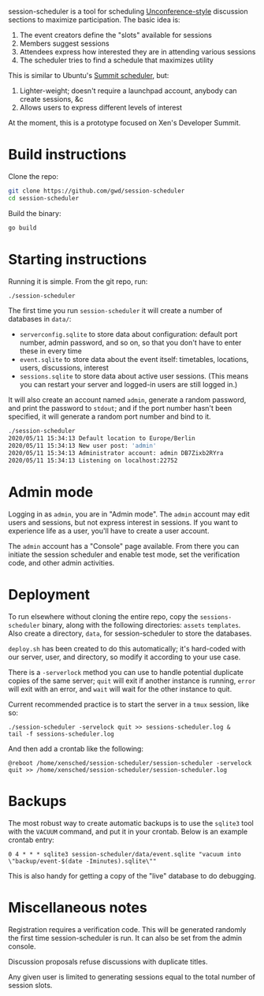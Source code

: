 session-scheduler is a tool for scheduling [Unconference-style](https://en.wikipedia.org/wiki/Unconference) discussion sections to maximize participation.  The basic idea is:

 1. The event creators define the "slots" available for sessions
 2. Members suggest sessions
 3. Attendees express how interested they are in attending various sessions
 4. The scheduler tries to find a schedule that maximizes utility

This is similar to Ubuntu's [Summit scheduler](https://launchpad.net/summit), but:

 1. Lighter-weight; doesn't require a launchpad account, anybody can create sessions, &c
 2. Allows users to express different levels of interest

At the moment, this is a prototype focused on Xen's Developer Summit.

# Build instructions

Clone the repo:

```bash
git clone https://github.com/gwd/session-scheduler
cd session-scheduler
```

Build the binary:

```bash
go build
```

# Starting instructions

Running it is simple.  From the git repo, run:

```bash
./session-scheduler
```

The first time you run `session-scheduler` it will create a number of
databases in `data/`:
 * `serverconfig.sqlite` to store data about configuration: default
  port number, admin password, and so on, so that you don't have to
  enter these in every time
 * `event.sqlite` to store data about the event itself: timetables,
locations, users, discussions, interest
 * `sessions.sqlite` to store data about active user sessions.  (This
   means you can restart your server and logged-in users are still
   logged in.)

It will also create an account named `admin`, generate a random
password, and print the password to `stdout`; and if the port number
hasn't been specified, it will generate a random port number and bind
to it.

```bash
./session-scheduler
2020/05/11 15:34:13 Default location to Europe/Berlin
2020/05/11 15:34:13 New user post: 'admin'
2020/05/11 15:34:13 Administrator account: admin DB7Zixb2RYra
2020/05/11 15:34:13 Listening on localhost:22752
```

# Admin mode

Logging in as `admin`, you are in "Admin mode".  The `admin` account
may edit users and sessions, but not express interest in sessions.  If
you want to experience life as a user, you'll have to create a user
account.

The `admin` account has a "Console" page available.  From there you
can initiate the session scheduler and enable test mode, set the
verification code, and other admin activities.

# Deployment

To run elsewhere without cloning the entire repo, copy the
`sessions-scheduler` binary, along with the following directories:
`assets` `templates`.  Also create a directory, `data`, for
session-scheduler to store the databases.

`deploy.sh` has been created to do this automatically; it's hard-coded
with our server, user, and directory, so modify it according to your
use case.

There is a `-serverlock` method you can use to handle potential
duplicate copies of the same server; `quit` will exit if another
instance is running, `error` will exit with an error, and `wait` will
wait for the other instance to quit.

Current recommended practice is to start the server in a `tmux`
session, like so:

```
./session-scheduler -servelock quit >> sessions-scheduler.log &
tail -f sessions-scheduler.log
```

And then add a crontab like the following:

```
@reboot /home/xensched/session-scheduler/session-scheduler -servelock quit >> /home/xensched/session-scheduler/session-scheduler.log
```

# Backups

The most robust way to create automatic backups is to use the
`sqlite3` tool with the `VACUUM` command, and put it in your crontab.
Below is an example crontab entry:

```
0 4 * * * sqlite3 session-scheduler/data/event.sqlite "vacuum into \"backup/event-$(date -Iminutes).sqlite\""
```

This is also handy for getting a copy of the "live" database to do
debugging.

# Miscellaneous notes

Registration requires a verification code.  This will be generated randomly the first time session-scheduler
is run.  It can also be set from the admin console.

Discussion proposals refuse discussions with duplicate titles.

Any given user is limited to generating sessions equal to the total number of session slots.
